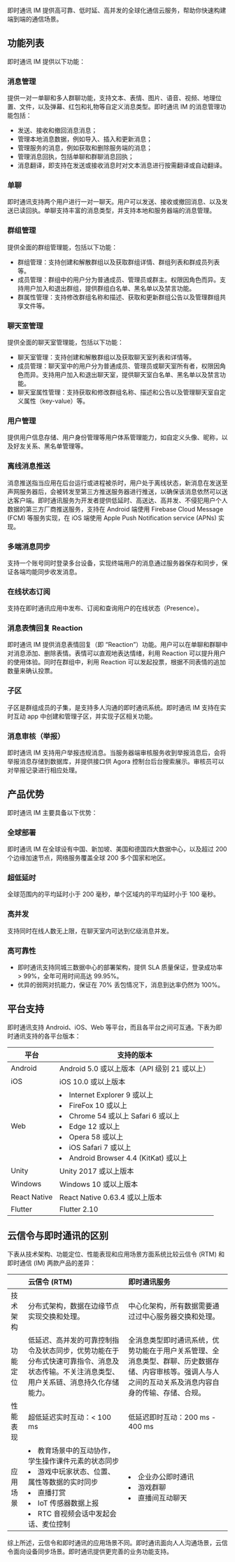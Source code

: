 即时通讯 IM 提供高可靠、低时延、高并发的全球化通信云服务，帮助你快速构建端到端的通信场景。

## 功能列表

即时通讯 IM 提供以下功能：

### 消息管理

提供一对一单聊和多人群聊功能，支持文本、表情、图片、语音、视频、地理位置、文件，以及弹幕、红包和礼物等自定义消息类型。即时通讯 IM 的消息管理功能包括：
- 发送、接收和撤回消息消息；
- 管理本地消息数据，例如导入、插入和更新消息；
- 管理服务的消息，例如获取和删除服务端的消息；
- 管理消息回执，包括单聊和群聊消息回执；
- 消息翻译，即支持在发送或接收消息时对文本消息进行按需翻译或自动翻译。

### 单聊

即时通讯支持两个用户进行一对一聊天。用户可以发送、接收或撤回消息、以及发送已读回执。单聊支持丰富的消息类型，并支持本地和服务器端的消息管理。

### 群组管理

提供全面的群组管理能，包括以下功能：

- 群组管理：支持创建和解散群组以及获取群组详情、群组列表和群成员列表等。
- 成员管理：群组中的用户分为普通成员、管理员或群主。权限因角色而异。支持用户加入和退出群组，提供群组白名单、黑名单以及禁言功能。
- 群属性管理：支持修改群组名称和描述、获取和更新群组公告以及管理群组共享文件等。

### 聊天室管理

提供全面的聊天室管理能，包括以下功能：

- 聊天室管理：支持创建和解散群组以及获取聊天室列表和详情等。
- 成员管理：聊天室中的用户分为普通成员、管理员或聊天室所有者，权限因角色而异。支持用户加入和退出聊天室，提供聊天室白名单、黑名单以及禁言功能。
- 聊天室属性管理：支持获取和修改群组名称、描述和公告以及管理聊天室自定义属性（key-value）等。

### 用户管理

提供用户信息存储、用户身份管理等用户体系管理能力，如自定义头像、昵称，以及好友关系、黑名单管理等。

### 离线消息推送

消息推送指当应用在后台运行或进程被杀时，用户处于离线状态，新消息在发送至声网服务器后，会被转发至第三方推送服务器进行推送，以确保该消息依然可以送达客户端。即时通讯服务为开发者提供低延时、高送达、高并发、不侵犯用户个人数据的第三方厂商推送服务，支持在 Android 端使用 Firebase Cloud Message (FCM) 等服务实现，在 iOS 端使用 Apple Push Notification service (APNs) 实现。

### 多端消息同步

支持一个账号同时登录多台设备，实现终端用户的消息通过服务器保存和同步，保证各端均能同步收发消息。

### 在线状态订阅

支持在即时通讯应用中发布、订阅和查询用户的在线状态（Presence）。

### 消息表情回复 Reaction

即时通讯 IM 提供消息表情回复（即 “Reaction”）功能。用户可以在单聊和群聊中对消息添加、删除表情。表情可以直观地表达情绪，利用 Reaction 可以提升用户的使用体验。同时在群组中，利用 Reaction 可以发起投票，根据不同表情的追加数量来确认投票。

### 子区

子区是群组成员的子集，是支持多人沟通的即时通讯系统。即时通讯 IM 支持在实时互动 app 中创建和管理子区，并实现子区相关功能。

### 消息审核（举报）

即时通讯 IM 支持用户举报违规消息。当服务器端审核服务收到举报消息后，会将举报消息存储到数据库，并提供接口供 Agora 控制台后台搜索展示。审核员可以对举报记录进行相应处理。

## 产品优势

即时通讯 IM 主要具备以下优势：

### 全球部署

即时通讯 IM 在全球设有中国、新加坡、美国和德国四大数据中心，以及超过 200 个边缘加速节点，网络服务覆盖全球 200 多个国家和地区。

### 超低延时

全球范围内的平均延时小于 200 毫秒，单个区域内的平均延时小于 100 毫秒。

### 高并发

支持同时在线人数无上限，在聊天室内可达到亿级消息并发。

### 高可靠性

- 即时通讯支持同城三数据中心的部署架构，提供 SLA 质量保证，登录成功率 > 99%，全年可用时间高达 99.95%。
- 优异的弱网对抗能力，保证在 70% 丢包情况下，消息到达率仍然为 100%。

## 平台支持

即时通讯支持 Android、iOS、Web 等平台，而且各平台之间可互通。下表为即时通讯支持的各平台版本：

| 平台     | 支持的版本                                   |
| ------------ | ------------------------------------------------------------ |
| Android      | Android 5.0 或以上版本（API 级别 21 或以上）   |
| iOS          | iOS 10.0 或以上版本                                            |
| Web          | <li>Internet Explorer 9 或以上 <li>FireFox 10 或以上 <li>Chrome 54 或以上 Safari 6 或以上<li>Edge 12 或以上 <li>Opera 58 或以上<li>iOS Safari 7 或以上<li>Android Browser 4.4 (KitKat) 或以上 |
| Unity        | Unity 2017 或以上版本                                         |
| Windows      | Windows 10 或以上版本                                       |
| React Native | React Native 0.63.4 或以上版本                              |
| Flutter      | Flutter 2.10                                                 |

## 云信令与即时通讯的区别

下表从技术架构、功能定位、性能表现和应用场景方面系统比较云信令 (RTM) 和即时通信 (IM) 两款产品的差异：

|          | 云信令 (RTM)   | 即时通讯服务                         |
| :------- | :---------------- | :-------------------- |
| 技术架构 | 分布式架构，数据在边缘节点实现交换和处理。 | 中心化架构，所有数据需要通过过中心服务器交换和处理。 |
| 功能定位 | 低延迟、高并发的可靠控制指令及状态同步，优势功能在于分布式快速可靠指令、消息及状态传输。不关注消息类型、用户关系链、消息持久化存储能力。 | 全消息类型即时通讯系统，优势功能在于用户关系管理、全消息类型、群聊、历史数据存储、内容审核等。强调人与人之间的互动关系及消息内容自身的传输、存储、合规。 |
| 性能表现 | 超低延迟实时互动：< 100 ms | 低延迟即时互动：200 ms - 400 ms |
| 应用场景 |<li>教育场景中的互动协作，学生操作课件元素的状态同步<li>游戏中玩家状态、位置、属性等数据的实时同步<li>直播打赏<li>IoT 传感器数据上报<li>RTC 音视频会话中发起会话、麦位控制 | <li>企业办公即时通讯<li>游戏群聊<li>直播间互动聊天 |

综上所述，云信令和即时通讯的应用场景不同。即时通讯面向人人沟通场景，云信令面向设备同步场景。即时通讯提供更完善的业务功能支持。